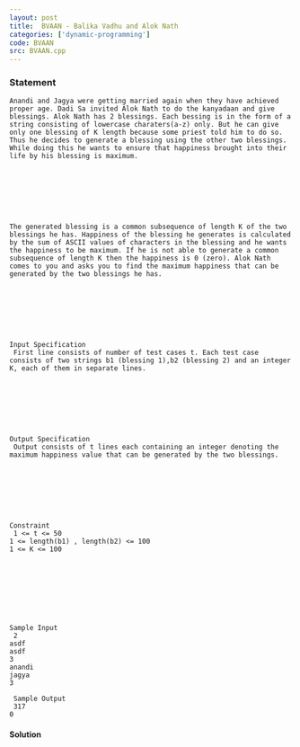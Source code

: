```yaml
---
layout: post
title:  BVAAN - Balika Vadhu and Alok Nath
categories: ['dynamic-programming']
code: BVAAN
src: BVAAN.cpp
---
```


### **Statement**


    Anandi and Jagya were getting married again when they have achieved proper age. Dadi Sa invited Alok Nath to do the kanyadaan and give blessings. Alok Nath has 2 blessings. Each bessing is in the form of a string consisting of lowercase charaters(a-z) only. But he can give only one blessing of K length because some priest told him to do so. Thus he decides to generate a blessing using the other two blessings. While doing this he wants to ensure that happiness brought into their life by his blessing is maximum.
    
    
      
    
    
    
    The generated blessing is a common subsequence of length K of the two blessings he has. Happiness of the blessing he generates is calculated by the sum of ASCII values of characters in the blessing and he wants the happiness to be maximum. If he is not able to generate a common subsequence of length K then the happiness is 0 (zero). Alok Nath comes to you and asks you to find the maximum happiness that can be generated by the two blessings he has. 
    
    
      
    
    
    
    Input Specification  
     First line consists of number of test cases t. Each test case consists of two strings b1 (blessing 1),b2 (blessing 2) and an integer K, each of them in separate lines.
    
    
      
    
    
    
    Output Specification  
     Output consists of t lines each containing an integer denoting the maximum happiness value that can be generated by the two blessings.
    
    
      
    
    
    
    Constraint  
     1 <= t <= 50  
    1 <= length(b1) , length(b2) <= 100   
    1 <= K <= 100
    
    
      
    
    
    
    
    Sample Input  
     2  
    asdf  
    asdf  
    3  
    anandi  
    jagya  
    3  
      
     Sample Output  
     317  
    0



#### **Solution**



